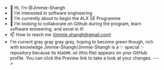 - 👋 Hi, I’m @Jimmie-Shangh
- 👀 I’m interested in software engineering
- 🌱 I’m currently about to begin the ALX SE Programme
- 💞️ I’m looking to collaborate on Github during the program, learn software enineering, and excel in it!
- 📫 How to reach me (jimmie.shangh@gmail.com)
- I'm current gray gray gray gray, hoping to become green though, rich with knowledge 
Jimmie-Shangh/Jimmie-Shangh is a ✨ special ✨ repository because its `README.md` (this file) appears on your GitHub profile.
You can click the Preview link to take a look at your changes.
--->
